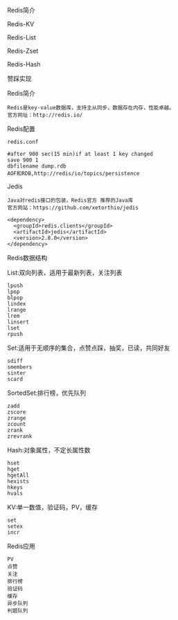Redis简介

Redis-KV

Redis-List

Redis-Zset

Redis-Hash

赞踩实现


Redis简介

    Redis是key-value数据库，支持主从同步，数据存在内存，性能卓越。
    官方网址：http://redis.io/

Redis配置

    redis.conf

    #after 900 sec(15 min)if at least 1 key changed
    save 900 1
    dbfilename dump.rdb
    AOF和RDB,http://redis/io/topics/persistence

Jedis

    Java对redis接口的包装，Redis官方 推荐的Java库
    官方网站：https://github.com/xetorthio/jedis

    <dependency>
      <groupId>redis.clients</groupId>
      <artifactId>jedis</artifactId>
      <version>2.8.0</version>
    </dependency>

Redis数据结构

List:双向列表，适用于最新列表，关注列表

    lpush
    lpop
    blpop
    lindex
    lrange
    lrem
    linsert
    lset
    rpush

Set:适用于无顺序的集合，点赞点踩，抽奖，已读，共同好友

    sdiff
    smembers
    sinter
    scard

SortedSet:排行榜，优先队列

    zadd
    zscore
    zrange
    zcount
    zrank
    zrevrank

Hash:对象属性，不定长属性数

    hset
    hget
    hgetAll
    hexists
    hkeys
    hvals

KV:单一数值，验证码，PV，缓存

    set
    setex
    incr

Redis应用

    PV
    点赞
    关注
    排行榜
    验证码
    缓存
    异步队列
    判题队列
